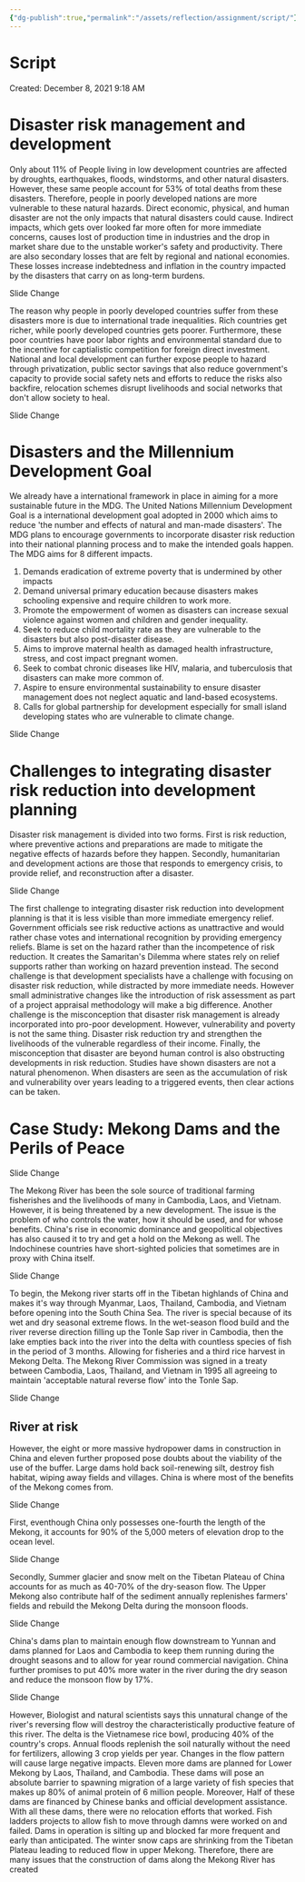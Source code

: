 ```yaml
---
{"dg-publish":true,"permalink":"/assets/reflection/assignment/script/"}
---
```


# Script

Created: December 8, 2021 9:18 AM

# Disaster risk management and development

Only about 11% of People living in low development countries are affected by droughts, earthquakes, floods, windstorms, and other natural disasters. However, these same people account for 53% of total deaths from these disasters. Therefore, people in poorly developed nations are more vulnerable to these natural hazards. Direct economic, physical, and human disaster are not the only impacts that natural disasters could cause. Indirect impacts, which gets over looked far more often for more immediate concerns, causes lost of production time in industries and the drop in market share due to the unstable worker's safety and productivity. There are also secondary losses that are felt by regional and national economies. These losses increase indebtedness and inflation in the country impacted by the disasters that carry on as long-term burdens.

Slide Change 

The reason why people in poorly developed countries suffer from these disasters more is due to international trade inequalities. Rich countries get richer, while poorly developed countries gets poorer. Furthermore, these poor countries have poor labor rights and environmental standard due to the incentive for captialistic competition for foreign direct investment. National and local development can further expose people to hazard through privatization, public sector savings that also reduce government's capacity to provide social safety nets and efforts to reduce the risks also backfire, relocation schemes disrupt livelihoods and social networks that don't allow society to heal.

Slide Change 

# Disasters and the Millennium Development Goal

We already have a international framework in place in aiming for a more sustainable future in the MDG. The United Nations Millennium Development Goal is a international development goal adopted in 2000 which aims to reduce 'the number and effects of natural and man-made disasters'. The MDG plans to encourage governments to incorporate disaster risk reduction into their national planning process and to make the intended goals happen. The MDG aims for 8 different impacts. 

1. Demands eradication of extreme poverty that is undermined by other impacts
2. Demand universal primary education because disasters makes schooling expensive and require children to work more.
3. Promote the empowerment of women as disasters can increase sexual violence against women and children and gender inequality.
4. Seek to reduce child mortality rate as they are vulnerable to the disasters but also post-disaster disease.
5. Aims to improve maternal health as damaged health infrastructure, stress, and cost impact pregnant women.
6. Seek to combat chronic diseases like HIV, malaria, and tuberculosis that disasters can make more common of.
7. Aspire to ensure environmental sustainability to ensure disaster management does not neglect aquatic and land-based ecosystems.
8. Calls for global partnership for development especially for small island developing states who are vulnerable to climate change.

Slide Change 

# Challenges to integrating disaster risk reduction into development planning

Disaster risk management is divided into two forms. First is risk reduction, where preventive actions and preparations are made to mitigate the negative effects of hazards before they happen. Secondly, humanitarian and development actions are those that responds to emergency crisis, to provide relief, and reconstruction after a disaster. 

Slide Change 

The first challenge to integrating disaster risk reduction into development planning is that it is less visible than more immediate emergency relief. Government officials see risk reductive actions as unattractive and would rather chase votes and international recognition by providing emergency reliefs. Blame is set on the hazard rather than the incompetence of risk reduction. It creates the Samaritan's Dilemma where states rely on relief supports rather than working on hazard prevention instead. The second challenge is that development specialists have a challenge with focusing on disaster risk reduction, while distracted by more immediate needs. However small administrative changes like the introduction of risk assessment as part of a project appraisal methodology will make a big difference. Another challenge is the misconception that disaster risk management is already incorporated into pro-poor development. However, vulnerability and poverty is not the same thing. Disaster risk reduction try and strengthen the livelihoods of the vulnerable regardless of their income. Finally, the misconception that disaster are beyond human control is also obstructing developments in risk reduction. Studies have shown disasters are not a natural phenomenon. When disasters are seen as the accumulation of risk and vulnerability over years leading to a triggered events, then clear actions can be taken.

# Case Study: Mekong Dams and the Perils of Peace

Slide Change 

The Mekong River has been the sole source of traditional farming fisherishes and the livelihoods of many in Cambodia, Laos, and Vietnam. However, it is being threatened by a new development. The issue is the problem of who controls the water, how it should be used, and for whose benefits. China's rise in economic dominance and geopolitical objectives has also caused it to try and get a hold on the Mekong as well. The Indochinese countries have short-sighted policies that sometimes are in proxy with China itself. 

Slide Change 

To begin, the Mekong river starts off in the Tibetan highlands of China and makes it's way through Myanmar, Laos, Thailand, Cambodia, and Vietnam before opening into the South China Sea. The river is special because of its wet and dry seasonal extreme flows. In the wet-season flood build and the river reverse direction filling up the Tonle Sap river in Cambodia, then the lake empties back into the river into the delta with countless species of fish in the period of 3 months. Allowing for fisheries and a third rice harvest in Mekong Delta. The Mekong River Commission was signed in a treaty between Cambodia, Laos, Thailand, and Vietnam in 1995 all agreeing to maintain 'acceptable natural reverse flow' into the Tonle Sap.

Slide Change 

## River at risk

However, the eight or more massive hydropower dams in construction in China and eleven further proposed pose doubts about the viability of the use of the buffer. Large dams hold back soil-renewing silt, destroy fish habitat, wiping away fields and villages. China is where most of the benefits of the Mekong comes from. 

Slide Change 

First, eventhough China only possesses one-fourth the length of the Mekong, it accounts for 90% of the 5,000 meters of elevation drop to the ocean level. 

Slide Change 

Secondly, Summer glacier and snow melt on the Tibetan Plateau of China accounts for as much as 40-70% of the dry-season flow. The Upper Mekong also contribute half of the sediment annually replenishes farmers' fields and rebuild the Mekong Delta during the monsoon floods. 

Slide Change 

China's dams plan to maintain enough flow downstream to Yunnan and dams planned for Laos and Cambodia to keep them running during the drought seasons and to allow for year round commercial navigation. China further promises to put 40% more water in the river during the dry season and reduce the monsoon flow by 17%. 

Slide Change 

However, Biologist and natural scientists says this unnatural change of the river's reversing flow will destroy the characteristically productive feature of this river. The delta is the Vietnamese rice bowl, producing 40% of the country's crops. Annual floods replenish the soil naturally without the need for fertilizers, allowing 3 crop yields per year. Changes in the flow pattern will cause large negative impacts. Eleven more dams are planned for Lower Mekong by Laos, Thailand, and Cambodia. These dams will pose an absolute barrier to spawning migration of a large variety of fish species that makes up 80% of animal protein of 6 million people. Moreover, Half of these dams are financed by Chinese banks and official development assistance. With all these dams, there were no relocation efforts that worked. Fish ladders projects to allow fish to move through damns were worked on and failed. Dams in operation is silting up and blocked far more frequent and early than anticipated. The winter snow caps are shrinking from the Tibetan Plateau leading to reduced flow in upper Mekong. Therefore, there are many issues that the construction of dams along the Mekong River has created